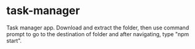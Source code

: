 # task-manager
Task manager app. Download and extract the folder, then use command prompt to go to the destination of folder and after navigating, type "npm start".
